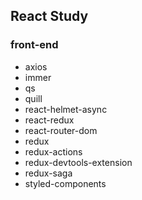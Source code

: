 ## React Study

### front-end

- axios
- immer
- qs
- quill
- react-helmet-async
- react-redux
- react-router-dom
- redux
- redux-actions
- redux-devtools-extension
- redux-saga
- styled-components
